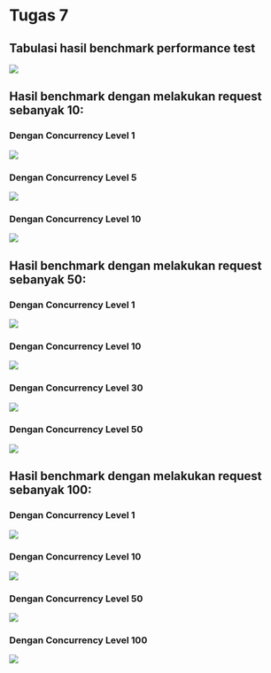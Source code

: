 # Tugas 7

## Tabulasi hasil benchmark performance test
![](screenshots/tugas7.png)  


## Hasil benchmark dengan melakukan request sebanyak 10:
### Dengan Concurrency Level 1
![](screenshots/10-1.png)

### Dengan Concurrency Level 5
![](screenshots/10-5.png)

### Dengan Concurrency Level 10
![](screenshots/10-10.png)  


## Hasil benchmark dengan melakukan request sebanyak 50:
### Dengan Concurrency Level 1
![](screenshots/50-1.png)

### Dengan Concurrency Level 10
![](screenshots/50-10.png)

### Dengan Concurrency Level 30
![](screenshots/50-30.png)

### Dengan Concurrency Level 50
![](screenshots/50-50.png)  


## Hasil benchmark dengan melakukan request sebanyak 100:
### Dengan Concurrency Level 1
![](screenshots/100-1.png)

### Dengan Concurrency Level 10
![](screenshots/100-10.png)

### Dengan Concurrency Level 50
![](screenshots/100-50.png)

### Dengan Concurrency Level 100
![](screenshots/100-100.png)
